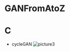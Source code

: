 # GANFromAtoZ

# C
- cycleGAN
![picture3](https://user-images.githubusercontent.com/37034031/39303992-1b99404e-4993-11e8-8bd5-8ae4dc557847.png)
